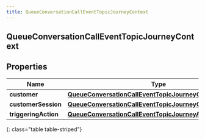 ```yaml
---
title: QueueConversationCallEventTopicJourneyContext
---
```

## QueueConversationCallEventTopicJourneyContext


## Properties

| Name | Type | Description | Notes |
| ------------ | ------------- | ------------- | ------------- |
| **customer** | [**QueueConversationCallEventTopicJourneyCustomer**](QueueConversationCallEventTopicJourneyCustomer.html) |  |  [optional] |
| **customerSession** | [**QueueConversationCallEventTopicJourneyCustomerSession**](QueueConversationCallEventTopicJourneyCustomerSession.html) |  |  [optional] |
| **triggeringAction** | [**QueueConversationCallEventTopicJourneyAction**](QueueConversationCallEventTopicJourneyAction.html) |  |  [optional] |
{: class="table table-striped"}



